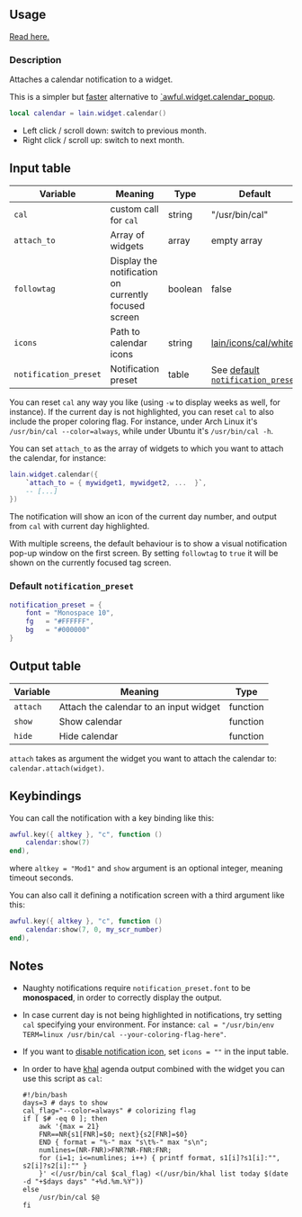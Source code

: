 ## Usage

[Read here.](https://github.com/lcpz/lain/wiki/Widgets#usage)

### Description

Attaches a calendar notification to a widget.

This is a simpler but [faster](https://github.com/awesomeWM/awesome/issues/1861)
alternative to [`awful.widget.calendar_popup](https://awesomewm.org/doc/api/classes/awful.widget.calendar_popup.html).

```lua
local calendar = lain.widget.calendar()
```

- Left click / scroll down: switch to previous month.
- Right click / scroll up: switch to next month.

## Input table

Variable | Meaning | Type | Default
--- | --- | --- | ---
`cal` | custom call for `cal` | string | "/usr/bin/cal"
`attach_to` | Array of widgets | array | empty array
`followtag` | Display the notification on currently focused screen | boolean | false
`icons` | Path to calendar icons | string | [lain/icons/cal/white](https://github.com/lcpz/lain/tree/master)
`notification_preset` | Notification preset | table | See [default `notification_preset`](https://github.com/lcpz/lain/wiki/calendar#default-notification_preset)

You can reset `cal` any way you like (using `-w` to display weeks as well, for instance). If the current day is not highlighted, you can reset `cal` to also include the proper coloring flag. For instance, under Arch Linux it's `/usr/bin/cal --color=always`, while under Ubuntu it's `/usr/bin/cal -h`.

You can set `attach_to` as the array of widgets to which you want to attach the calendar, for instance:

```lua
lain.widget.calendar({
    `attach_to = { mywidget1, mywidget2, ...  }`,
    -- [...]
})
```

The notification will show an icon of the current day number, and output from ``cal`` with current day highlighted.

With multiple screens, the default behaviour is to show a visual notification pop-up window on the first screen. By setting `followtag` to `true` it will be shown on the currently focused tag screen.

### Default `notification_preset`

```lua
notification_preset = {
    font = "Monospace 10",
    fg   = "#FFFFFF",
    bg   = "#000000"
}
```

## Output table

Variable | Meaning | Type
--- | --- | ---
`attach` | Attach the calendar to an input widget | function
`show` | Show calendar | function
`hide` | Hide calendar | function

`attach` takes as argument the widget you want to attach the calendar to: `calendar.attach(widget)`.

## Keybindings

You can call the notification with a key binding like this:

```lua
awful.key({ altkey }, "c", function ()
    calendar:show(7)
end),
```

where ``altkey = "Mod1"`` and ``show`` argument is an optional integer, meaning timeout seconds.

You can also call it defining a notification screen with a third argument like this:

```lua
awful.key({ altkey }, "c", function ()
    calendar:show(7, 0, my_scr_number)
end),
```

## Notes

* Naughty notifications require `notification_preset.font` to be **monospaced**, in order to correctly display the output.
* In case current day is not being highlighted in notifications, try setting `cal` specifying your environment. For instance: `cal = "/usr/bin/env TERM=linux /usr/bin/cal --your-coloring-flag-here"`.
* If you want to [disable notification icon](https://github.com/lcpz/lain/pull/351), set `icons = ""` in the input table.
* In order to have [khal](https://github.com/pimutils/khal) agenda output combined with the widget you can use this script as `cal`:

    ```shell
    #!/bin/bash
    days=3 # days to show
    cal_flag="--color=always" # colorizing flag
    if [ $# -eq 0 ]; then
        awk '{max = 21}
        FNR==NR{s1[FNR]=$0; next}{s2[FNR]=$0}
        END { format = "%-" max "s\t%-" max "s\n";
        numlines=(NR-FNR)>FNR?NR-FNR:FNR;
        for (i=1; i<=numlines; i++) { printf format, s1[i]?s1[i]:"", s2[i]?s2[i]:"" }
        }' <(/usr/bin/cal $cal_flag) <(/usr/bin/khal list today $(date -d "+$days days" "+%d.%m.%Y"))
    else
        /usr/bin/cal $@
    fi
    ```
